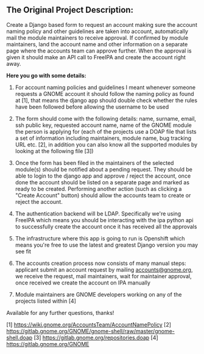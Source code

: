## The Original Project Description:

Create a Django based form to request an account making sure the
account naming policy and other guidelines are taken into account,
automatically mail the module maintainers to receive approval. If
confirmed by module maintainers, land the account name and other
information on a separate page where the accounts team can approve
further. When the approval is given it should make an API call to
FreeIPA and create the account right away.

**Here you go with some details:**

1. For account naming policies and guidelines I meant whenever someone
requests a GNOME account it should follow the naming policy as found
at [1], that means the django app should double check whether the
rules have been followed before allowing the username to be used



2. The form should come with the following details: name, surname,
email, ssh public key, requested account name, name of the GNOME
module the person is applying for (each of the projects use a DOAP
file that lists a set of information including maintainers, module
name, bug tracking URL etc. [2], in addition you can also know all the
supported modules by looking at the following file [3])



3. Once the form has been filed in the maintainers of the selected
module(s) should be notified about a pending request. They should be
able to login to the django app and approve / reject the account, once
done the account should be listed on a separate page and marked as
ready to be created. Performing another action (such as clicking a
"Create Account" button) should allow the accounts team to create or
reject the account.



4. The authentication backend will be LDAP. Specifically we're using
FreeIPA which means you should be interacting with the ipa python api
to successfully create the account once it has received all the
approvals



5. The infrastructure where this app is going to run is Openshift
which means you're free to use the latest and greatest Django version
you may see fit



6. The accounts creation process now consists of many manual steps:
applicant submit an account request by mailing accounts@gnome.org, we
receive the request, mail maintainers, wait for maintainer approval,
once received we create the account on IPA manually



7. Module maintainers are GNOME developers working on any of the
projects listed within [4]



Available for any further questions, thanks!




[1] https://wiki.gnome.org/AccountsTeam/AccountNamePolicy
[2] https://gitlab.gnome.org/GNOME/gnome-shell/raw/master/gnome-shell.doap
[3] https://gitlab.gnome.org/repositories.doap
[4] https://gitlab.gnome.org/GNOME
